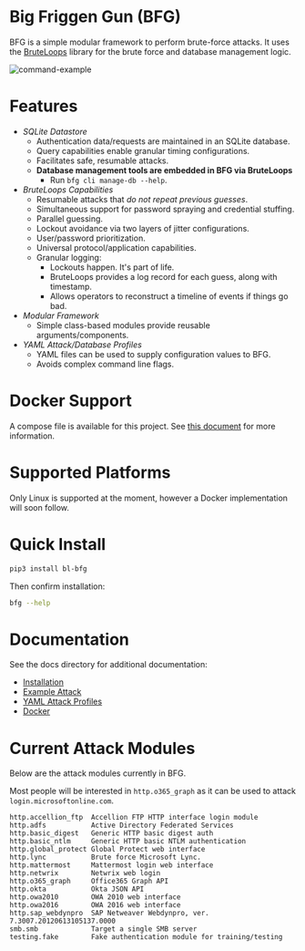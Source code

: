 # Big Friggen Gun (BFG)

BFG is a simple modular framework to perform brute-force attacks. It uses
the [BruteLoops](https://github.com/arch4ngel/BruteLoops) library for the
brute force and database management logic.

![command-example](docs/resources/command-output.png)

# Features

- *SQLite Datastore*
  - Authentication data/requests are maintained in an SQLite database.
  - Query capabilities enable granular timing configurations.
  - Facilitates safe, resumable attacks.
  - **Database management tools are embedded in BFG via BruteLoops**
    - Run `bfg cli manage-db --help`.
- *BruteLoops Capabilities*
  - Resumable attacks that _do not repeat previous guesses_.
  - Simultaneous support for password spraying and credential stuffing.
  - Parallel guessing.
  - Lockout avoidance via two layers of jitter configurations.
  - User/password prioritization.
  - Universal protocol/application capabilities.
  - Granular logging:
    - Lockouts happen. It's part of life.
    - BruteLoops provides a log record for each guess, along with timestamp.
    - Allows operators to reconstruct a timeline of events if things go bad.
- *Modular Framework*
  - Simple class-based modules provide reusable arguments/components.
- *YAML Attack/Database Profiles*
  - YAML files can be used to supply configuration values to BFG.
  - Avoids complex command line flags.

# Docker Support

A compose file is available for this project. See [this document](docs/docker.md) for more information.

# Supported Platforms

Only Linux is supported at the moment, however a Docker implementation will
soon follow.

# Quick Install

```bash
pip3 install bl-bfg
```

Then confirm installation:

```bash
bfg --help
```

# Documentation

See the docs directory for additional documentation:

- [Installation](docs/Installation.md)
- [Example Attack](<docs/Example Attack.md>)
- [YAML Attack Profiles](<docs/YAML Attack Profiles.md>)
- [Docker](<docs/Docker Container.md>)

# Current Attack Modules

Below are the attack modules currently in BFG.

Most people will be interested in `http.o365_graph` as it can be used to attack
`login.microsoftonline.com`.

```
http.accellion_ftp  Accellion FTP HTTP interface login module
http.adfs           Active Directory Federated Services
http.basic_digest   Generic HTTP basic digest auth
http.basic_ntlm     Generic HTTP basic NTLM authentication
http.global_protect Global Protect web interface
http.lync           Brute force Microsoft Lync.
http.mattermost     Mattermost login web interface
http.netwrix        Netwrix web login
http.o365_graph     Office365 Graph API
http.okta           Okta JSON API
http.owa2010        OWA 2010 web interface
http.owa2016        OWA 2016 web interface
http.sap_webdynpro  SAP Netweaver Webdynpro, ver. 7.3007.20120613105137.0000
smb.smb             Target a single SMB server
testing.fake        Fake authentication module for training/testing
```


